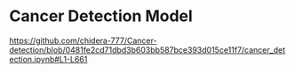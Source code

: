 # Cancer Detection Model

https://github.com/chidera-777/Cancer-detection/blob/0481fe2cd71dbd3b603bb587bce393d015ce11f7/cancer_detection.ipynb#L1-L661